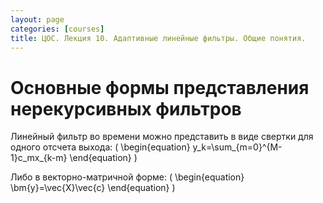 ```yaml
---
layout: page
categories: [courses]
title: ЦОС. Лекция 10. Адаптивные линейные фильтры. Общие понятия.
---
```


# Основные формы представления нерекурсивных фильтров

Линейный фильтр во времени можно представить в виде свертки для одного отсчета выхода:
\(
\begin{equation}
y_k=\sum_{m=0}^{M-1}c_mx_{k-m}
\end{equation}
\)

Либо в векторно-матричной форме:
\(
\begin{equation}
\bm{y}=\vec{X}\vec{c}
\end{equation}
\)
